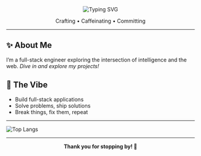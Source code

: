 <div align="center">

<img src="https://readme-typing-svg.demolab.com?font=Fira+Code&size=27&pause=1000&weight=500&center=true&width=650&height=80&lines=S.M+Rahman+here+%7C+aka+Sam;Debugging+life+one+dataset+at+a+time" alt="Typing SVG" />
<p>Crafting • Caffeinating • Committing</p>
</div>

---

## ✨ About Me

I’m a full-stack engineer exploring the intersection of intelligence and the web. *Dive in and explore my projects!*


## 🎯 The Vibe
* Build full-stack applications
* Solve problems, ship solutions
* Break things, fix them, repeat 

---

![Top Langs](https://github-readme-stats.vercel.app/api/top-langs/?username=smrahman-dev&layout=compact)

---

<div align="center">
  <p><strong>Thank you for stopping by! 💫</strong></p>
</div>
